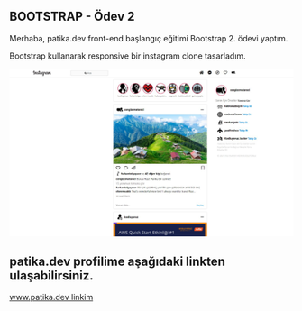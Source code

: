 ## BOOTSTRAP - Ödev 2

Merhaba, patika.dev front-end başlangıç eğitimi Bootstrap 2. ödevi yaptım. 

Bootstrap kullanarak responsive bir instagram clone tasarladım.


![alt text for screen readers](/instagram-clone.JPG "Text to show on mouseover")



patika.dev profilime aşağıdaki linkten ulaşabilirsiniz.
------------------------------------------------------

[www.patika.dev linkim](https://app.patika.dev/tunadev) 